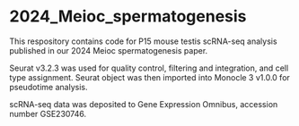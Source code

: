 # 2024_Meioc_spermatogenesis

This respository contains code for P15 mouse testis scRNA-seq analysis published in our 2024 Meioc spermatogenesis paper. 

Seurat v3.2.3 was used for quality control, filtering and integration, and cell type assignment. Seurat object was then imported into Monocle 3 v1.0.0 for pseudotime analysis. 

scRNA-seq data was deposited to Gene Expression Omnibus, accession number  GSE230746.
